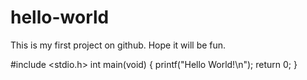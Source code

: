 # hello-world
This is my first project on github. Hope it will be fun.

#include <stdio.h>
int main(void)
{
  printf("Hello World!\n");
  return 0;
}
